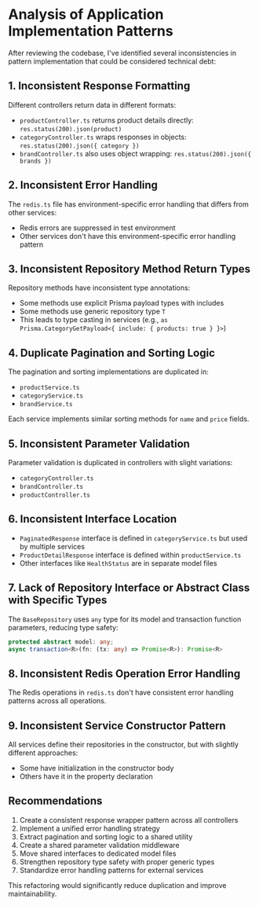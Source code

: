 # Analysis of Application Implementation Patterns

After reviewing the codebase, I've identified several inconsistencies in pattern implementation that could be considered technical debt:

## 1. Inconsistent Response Formatting

Different controllers return data in different formats:
- `productController.ts` returns product details directly: `res.status(200).json(product)`
- `categoryController.ts` wraps responses in objects: `res.status(200).json({ category })`
- `brandController.ts` also uses object wrapping: `res.status(200).json({ brands })`

## 2. Inconsistent Error Handling

The `redis.ts` file has environment-specific error handling that differs from other services:
- Redis errors are suppressed in test environment
- Other services don't have this environment-specific error handling pattern

## 3. Inconsistent Repository Method Return Types

Repository methods have inconsistent type annotations:
- Some methods use explicit Prisma payload types with includes
- Some methods use generic repository type `T`
- This leads to type casting in services (e.g., `as Prisma.CategoryGetPayload<{ include: { products: true } }>`)

## 4. Duplicate Pagination and Sorting Logic

The pagination and sorting implementations are duplicated in:
- `productService.ts`
- `categoryService.ts`
- `brandService.ts`

Each service implements similar sorting methods for `name` and `price` fields.

## 5. Inconsistent Parameter Validation

Parameter validation is duplicated in controllers with slight variations:
- `categoryController.ts`
- `brandController.ts`
- `productController.ts`

## 6. Inconsistent Interface Location

- `PaginatedResponse` interface is defined in `categoryService.ts` but used by multiple services
- `ProductDetailResponse` interface is defined within `productService.ts`
- Other interfaces like `HealthStatus` are in separate model files

## 7. Lack of Repository Interface or Abstract Class with Specific Types

The `BaseRepository` uses `any` type for its model and transaction function parameters, reducing type safety:
```ts
protected abstract model: any;
async transaction<R>(fn: (tx: any) => Promise<R>): Promise<R>
```

## 8. Inconsistent Redis Operation Error Handling

The Redis operations in `redis.ts` don't have consistent error handling patterns across all operations.

## 9. Inconsistent Service Constructor Pattern

All services define their repositories in the constructor, but with slightly different approaches:
- Some have initialization in the constructor body
- Others have it in the property declaration

## Recommendations

1. Create a consistent response wrapper pattern across all controllers
2. Implement a unified error handling strategy
3. Extract pagination and sorting logic to a shared utility
4. Create a shared parameter validation middleware
5. Move shared interfaces to dedicated model files
6. Strengthen repository type safety with proper generic types
7. Standardize error handling patterns for external services

This refactoring would significantly reduce duplication and improve maintainability.
